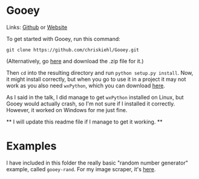 # Gooey
Links: [Github](https://github.com/irsbugs/meetings/blob/master/2014/2014-10-13/gooey/README.md) or [Website](https://irsbugs.github.io/meetings/2014/2014-10-13/gooey/) 

To get started with Gooey, run this command:

```
git clone https://github.com/chriskiehl/Gooey.git
```

(Alternatively, go [here](https://github.com/chriskiehl/Gooey) and download the .zip file for it.)

Then `cd` into the resulting directory and run `python setup.py install`. Now, it might install correctly, but when you go to use it in a project it may not work as you also need `wxPython`, which you can download [here](http://www.wxpython.org/).

As I said in the talk, I did manage to get `wxPython` installed on Linux, but Gooey would actually crash, so I'm not sure if I installed it correctly. However, it worked on Windows for me just fine.

** I will update this readme file if I manage to get it working. **

Examples
===

I have included in this folder the really basic "random number generator" example, called `gooey-rand`. For my image scraper, it's [here](https://github.com/chrispy645/gooey-imgur).

